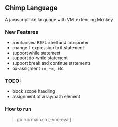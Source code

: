 ## Chimp Language
A javascript like language with VM, extending Monkey

### New Features
- a enhanced REPL shell and interpreter
- change if expression to if statement
- support while statement
- support do-while statement
- support break and continue statements
- op-assigment +=, -=, .etc

### TODO:
- block scope handling
- assignment of array/hash element

### How to run
> go run main.go [-vm|-eval]

